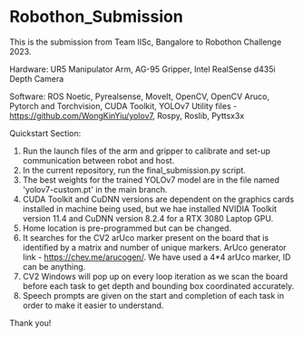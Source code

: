 # Robothon_Submission

This is the submission from Team IISc, Bangalore to Robothon Challenge 2023. 

Hardware:
UR5 Manipulator Arm,
AG-95 Gripper,
Intel RealSense d435i Depth Camera

Software:
ROS Noetic,
Pyrealsense,
MoveIt,
OpenCV,
OpenCV Aruco,
Pytorch and Torchvision,
CUDA Toolkit,
YOLOv7 Utility files - https://github.com/WongKinYiu/yolov7,
Rospy,
Roslib,
Pyttsx3x


Quickstart Section:
1. Run the launch files of the arm and gripper to calibrate and set-up communication between robot and host.  
2. In the current repository, run the final_submission.py script. 
3. The best weights for the trained YOLOv7 model are in the file named 'yolov7-custom.pt' in the main branch. 
4. CUDA Toolkit and CuDNN versions are dependent on the graphics cards installed in machine being used, but we hae installed NVIDIA Toolkit version 11.4 and CuDNN version 8.2.4 for a RTX 3080 Laptop GPU.
5. Home location is pre-programmed but can be changed. 
6. It searches for the CV2 arUco marker present on the board that is identified by a matrix and number of unique markers. ArUco generator link - https://chev.me/arucogen/. We have used a 4*4 arUco marker, ID can be anything. 
7. CV2 Windows will pop up on every loop iteration as we scan the board before each task to get depth and bounding box coordinated accurately. 
8. Speech prompts are given on the start and completion of each task in order to make it easier to understand. 

Thank you!
